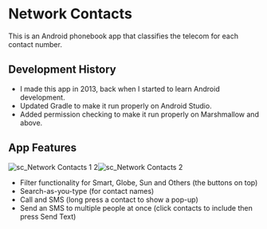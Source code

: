 # Network Contacts

This is an Android phonebook app that classifies the telecom for each contact number.

## Development History

* I made this app in 2013, back when I started to learn Android development.
* Updated Gradle to make it run properly on Android Studio.
* Added permission checking to make it run properly on Marshmallow and above.

## App Features
![sc_Network Contacts 1 2](https://user-images.githubusercontent.com/12168036/55844959-58756a00-5b72-11e9-8f64-8f3be854b413.jpg)![sc_Network Contacts 2](https://user-images.githubusercontent.com/12168036/55845159-53fd8100-5b73-11e9-85b1-aadb914cfb7b.jpg)
* Filter functionality for Smart, Globe, Sun and Others (the buttons on top)
* Search-as-you-type (for contact names)
* Call and SMS (long press a contact to show a pop-up)
* Send an SMS to multiple people at once (click contacts to include then press Send Text)
